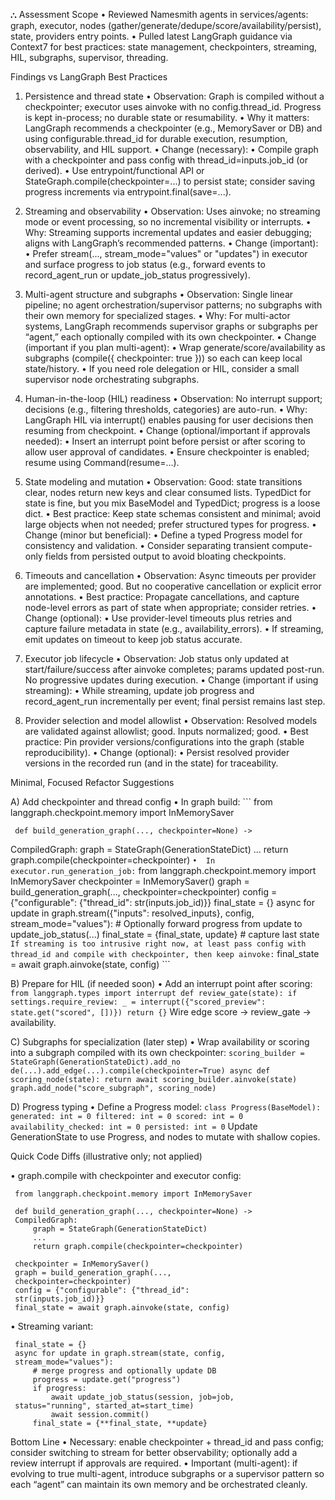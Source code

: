⛬  Assessment Scope
   •  Reviewed Namesmith agents in services/agents: graph,
      executor, nodes
      (gather/generate/dedupe/score/availability/persist),
      state, providers entry points.
   •  Pulled latest LangGraph guidance via Context7 for best
      practices: state management, checkpointers, streaming,
      HIL, subgraphs, supervisor, threading.

   Findings vs LangGraph Best Practices

   1) Persistence and thread state
   •  Observation: Graph is compiled without a checkpointer;
      executor uses ainvoke with no config.thread_id.
      Progress is kept in-process; no durable state or
      resumability.
   •  Why it matters: LangGraph recommends a checkpointer
      (e.g., MemorySaver or DB) and using
      configurable.thread_id for durable execution,
      resumption, observability, and HIL support.
   •  Change (necessary):
     •  Compile graph with a checkpointer and pass config
        with thread_id=inputs.job_id (or derived).
     •  Use entrypoint/functional API or
        StateGraph.compile(checkpointer=...) to persist
        state; consider saving progress increments via
        entrypoint.final(save=...).

   2) Streaming and observability
   •  Observation: Uses ainvoke; no streaming mode or event
      processing, so no incremental visibility or interrupts.
   •  Why: Streaming supports incremental updates and easier
      debugging; aligns with LangGraph’s recommended
      patterns.
   •  Change (important):
     •  Prefer stream(..., stream_mode="values" or "updates")
         in executor and surface progress to job status
        (e.g., forward events to record_agent_run or
        update_job_status progressively).

   3) Multi-agent structure and subgraphs
   •  Observation: Single linear pipeline; no agent
      orchestration/supervisor patterns; no subgraphs with
      their own memory for specialized stages.
   •  Why: For multi-actor systems, LangGraph recommends
      supervisor graphs or subgraphs per “agent,” each
      optionally compiled with its own checkpointer.
   •  Change (important if you plan multi-agent):
     •  Wrap generate/score/availability as subgraphs
        (compile({ checkpointer: true })) so each can keep
        local state/history.
     •  If you need role delegation or HIL, consider a small
        supervisor node orchestrating subgraphs.

   4) Human-in-the-loop (HIL) readiness
   •  Observation: No interrupt support; decisions (e.g.,
      filtering thresholds, categories) are auto-run.
   •  Why: LangGraph HIL via interrupt() enables pausing for
      user decisions then resuming from checkpoint.
   •  Change (optional/important if approvals needed):
     •  Insert an interrupt point before persist or after
        scoring to allow user approval of candidates.
     •  Ensure checkpointer is enabled; resume using
        Command(resume=...).

   5) State modeling and mutation
   •  Observation: Good: state transitions clear, nodes
      return new keys and clear consumed lists. TypedDict for
       state is fine, but you mix BaseModel and TypedDict;
      progress is a loose dict.
   •  Best practice: Keep state schemas consistent and
      minimal; avoid large objects when not needed; prefer
      structured types for progress.
   •  Change (minor but beneficial):
     •  Define a typed Progress model for consistency and
        validation.
     •  Consider separating transient compute-only fields
        from persisted output to avoid bloating checkpoints.

   6) Timeouts and cancellation
   •  Observation: Async timeouts per provider are
      implemented; good. But no cooperative cancellation or
      explicit error annotations.
   •  Best practice: Propagate cancellations, and capture
      node-level errors as part of state when appropriate;
      consider retries.
   •  Change (optional):
     •  Use provider-level timeouts plus retries and capture
        failure metadata in state (e.g.,
        availability_errors).
     •  If streaming, emit updates on timeout to keep job
        status accurate.

   7) Executor job lifecycle
   •  Observation: Job status only updated at
      start/failure/success after ainvoke completes; params
      updated post-run. No progressive updates during
      execution.
   •  Change (important if using streaming):
     •  While streaming, update job progress and
        record_agent_run incrementally per event; final
        persist remains last step.

   8) Provider selection and model allowlist
   •  Observation: Resolved models are validated against
      allowlist; good. Inputs normalized; good.
   •  Best practice: Pin provider versions/configurations
      into the graph (stable reproducibility).
   •  Change (optional):
     •  Persist resolved provider versions in the recorded
        run (and in the state) for traceability.

   Minimal, Focused Refactor Suggestions

   A) Add checkpointer and thread config
   •  In graph build:
     ```
     from langgraph.checkpoint.memory import InMemorySaver

     def build_generation_graph(..., checkpointer=None) ->
   CompiledGraph:
         graph = StateGraph(GenerationStateDict)
         ...
         return graph.compile(checkpointer=checkpointer)
     ```
   •  In executor.run_generation_job:
     ```
     from langgraph.checkpoint.memory import InMemorySaver
     checkpointer = InMemorySaver()
     graph = build_generation_graph(...,
   checkpointer=checkpointer)
     config = {"configurable": {"thread_id":
   str(inputs.job_id)}}
     final_state = {}
     async for update in graph.stream({"inputs":
   resolved_inputs}, config, stream_mode="values"):
         # Optionally forward progress from update to
   update_job_status(...)
         final_state = {final_state, update}  # capture last
   state
     ```
     If streaming is too intrusive right now, at least pass
   config with thread_id and compile with checkpointer, then
   keep ainvoke:
     ```
     final_state = await graph.ainvoke(state, config)
     ```

   B) Prepare for HIL (if needed soon)
   •  Add an interrupt point after scoring:
     ```
     from langgraph.types import interrupt
     def review_gate(state):
         if settings.require_review:
             _ = interrupt({"scored_preview":
   state.get("scored", [])})
         return {}
     ```
     Wire edge score -> review_gate -> availability.

   C) Subgraphs for specialization (later step)
   •  Wrap availability or scoring into a subgraph compiled
      with its own checkpointer:
     ```
     scoring_builder = StateGraph(GenerationStateDict).add_no
   de(...).add_edge(...).compile(checkpointer=True)
     async def scoring_node(state): return await
   scoring_builder.ainvoke(state)
     graph.add_node("score_subgraph", scoring_node)
     ```

   D) Progress typing
   •  Define a Progress model:
     ```
     class Progress(BaseModel):
         generated: int = 0
         filtered: int = 0
         scored: int = 0
         availability_checked: int = 0
         persisted: int = 0
     ```
     Update GenerationState to use Progress, and nodes to
   mutate with shallow copies.

   Quick Code Diffs (illustrative only; not applied)

   •  graph.compile with checkpointer and executor config:

     from langgraph.checkpoint.memory import InMemorySaver

     def build_generation_graph(..., checkpointer=None) ->
     CompiledGraph:
         graph = StateGraph(GenerationStateDict)
         ...
         return graph.compile(checkpointer=checkpointer)

     checkpointer = InMemorySaver()
     graph = build_generation_graph(...,
     checkpointer=checkpointer)
     config = {"configurable": {"thread_id":
     str(inputs.job_id)}}
     final_state = await graph.ainvoke(state, config)

   •  Streaming variant:

     final_state = {}
     async for update in graph.stream(state, config,
     stream_mode="values"):
         # merge progress and optionally update DB
         progress = update.get("progress")
         if progress:
             await update_job_status(session, job=job,
     status="running", started_at=start_time)
             await session.commit()
         final_state = {**final_state, **update}

   Bottom Line
   •  Necessary: enable checkpointer + thread_id and pass
      config; consider switching to stream for better
      observability; optionally add a review interrupt if
      approvals are required.
   •  Important (multi-agent): if evolving to true
      multi-agent, introduce subgraphs or a supervisor
      pattern so each “agent” can maintain its own memory and
       be orchestrated cleanly.